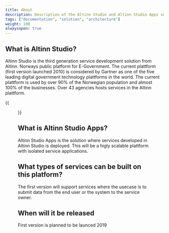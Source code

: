 ```yaml
---
title: About 
description: Description of the Altinn Studio and Altinn Studio Apps solution
tags: ["documentation", "solution", "architecture"]
weight: 100
alwaysopen: true
---
```


## What is Altinn Studio?
Altinn Studio is the third generation service development solution from Altinn. 
Norways public platform for E-Government.
The current plattform (first version launched 2010) is considered by Gartner 
as one of the five leading digital government technology plattforms in the world. 
The current plattform is used by over 90% of the Norwegian population and almost 100% 
of the businesses. Over 43 agencies hosts services in the Altinn plattform.

{{<figure src="gartner.png" title="Gartner">}}

## What is Altinn Studio Apps?
Altinn Studio Apps is the solution where services developed in Altinn Studio is deployed. 
This will be a higly scalable plattform with isolated service applications.

## What types of services can be built on this platform?
The first version will support services where the usecase is to submit data from the end 
user or the system to the service owner. 

## When will it be released
First version is planned to be launced 2019




